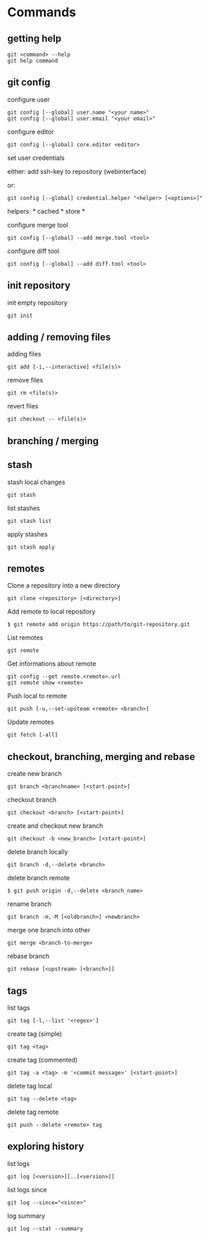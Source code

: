 
Commands
==========

getting help
-------------

```
git <command> --help
git help command
``` 

git config
-----------

configure user 

```
git config [--global] user.name "<your name>"
git config [--global] user.email "<your email>"
```

configure editor 

```
git config [--global] core.editor <editor>
```

set user credentials

either:
    add ssh-key to repository (webinterface)

or:

```
git config [--global] credential.helper "<helper> [<options>]"
```

helpers:
    * cached 
    * store
    * <platform-specific>


configure merge tool 

```
git config [--global] --add merge.tool <tool>
```

configure diff tool

```
git config [--global] --add diff.tool <tool>
```


init repository 
---------------------------

init empty repository 

```
git init
```

adding / removing files 
------------------------

adding files 

```
git add [-i,--interactive] <file(s)>
``` 

remove files 

```
git rm <file(s)>
```

revert files 

```
git checkout -- <file(s)>
```

branching / merging 
---------------------


stash
------

stash local changes 

```
git stash 
```

list stashes

```
git stash list
```

apply stashes 

```
git stash apply
```

remotes
--------

Clone a repository into a new directory

```
git clone <repository> [<directory>]
```

Add remote to local repository

```
$ git remote add origin https://path/to/git-repository.git
```

List remotes 

```
git remote 

```

Get informations about remote 

```
git config --get remote.<remote>.url
git remote show <remote>
```

Push local to remote
```
git push [-u,--set-upsteam <remote> <branch>]
```

Update remotes 

```
git fetch [-all]
```

checkout, branching, merging and rebase  
------------------------------------------

create new branch

```
git branch <branchname> [<start-point>]
```

checkout branch

```
git checkout <branch> [<start-point>]
```

create and checkout new branch

```
git checkout -b <new_branch> [<start-point>]
```

delete branch locally

```
git branch -d,--delete <branch>
```

delete branch remote 

```
$ git push origin -d,--delete <branch_name>
```

rename branch 

```
git branch -m,-M [<oldbranch>] <newbranch>
```

merge one branch into other

```
git merge <branch-to-merge>
```

rebase branch 

```
git rebase [<upstream> [<branch>]]
```

tags
-----

list tags 

```
git tag [-l,--list '<regex>']
```

create tag (simple)

```
git tag <tag>
```

create tag (commented)

```
git tag -a <tag> -m '<commit message>' [<start-point>]
```

delete tag local
```
git tag --delete <tag>
```

delete tag remote 

```
git push --delete <remote> tag
```

exploring history 
-----------------

list logs

```
git log [<version>][..[<version>]]  
```

list logs since

```
git log --since="<since>"
```

log summary

```
git log --stat --summary
```